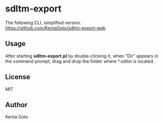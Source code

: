 # sdltm-export

The following CLI, simplified version.  
https://github.com/KentaGoto/sdltm-export-web

## Usage
After starting **sdltm-export.pl** by double-clicking it, when "Dir" appears in the command prompt, drag and drop the folder where \*.sdltm is located.

## License
MIT

## Author
Kenta Goto
